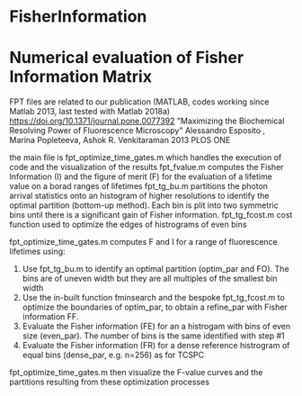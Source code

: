 # FisherInformation

# Numerical evaluation of Fisher Information Matrix

FPT files are related to our publication (MATLAB, codes working since Matlab 2013, last tested with Matlab 2018a)
https://doi.org/10.1371/journal.pone.0077392
"Maximizing the Biochemical Resolving Power of Fluorescence Microscopy"
Alessandro Esposito , Marina Popleteeva, Ashok R. Venkitaraman
2013 PLOS ONE

the main file is fpt_optimize_time_gates.m
which handles the execution of code and the visualization of the results
fpt_fvalue.m computes the Fisher Information (I) and the figure of merit (F) for the evaluation of a lifetime value on a borad ranges of lifetimes
fpt_tg_bu.m partitions the photon arrival statistics onto an histogram of higher resolutions to identify the optimal partition (bottom-up method). Each bin is plit into two symmetric bins until there is a significant gain of Fisher information. 
fpt_tg_fcost.m cost function used to optimize the edges of histrograms of even bins

fpt_optimize_time_gates.m computes F and I for a range of fluorescence lifetimes using:
1) Use fpt_tg_bu.m to identify an optimal partition (optim_par and FO). The bins are of uneven width but they are all multiples of the smallest bin width 
2) Use the in-built function fminsearch and the bespoke fpt_tg_fcost.m to optimize the boundaries of optim_par, to obtain a refine_par with Fisher information FF.
3) Evaluate the Fisher information (FE) for an a histrogam with bins of even size (even_par). The number of bins is the same identified with step #1
4) Evaluate the Fisher information (FR) for a dense reference histrogram of equal bins (dense_par, e.g. n=256) as for TCSPC

fpt_optimize_time_gates.m then visualize the F-value curves and the partitions resulting from these optimization processes
